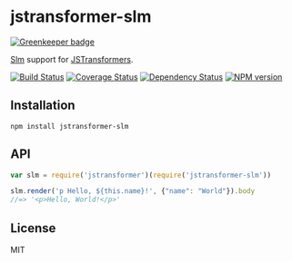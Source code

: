# jstransformer-slm

[![Greenkeeper badge](https://badges.greenkeeper.io/jstransformers/jstransformer-slm.svg)](https://greenkeeper.io/)

[Slm](https://github.com/slm-lang/slm) support for [JSTransformers](http://github.com/jstransformers).

[![Build Status](https://img.shields.io/travis/jstransformers/jstransformer-slm/master.svg)](https://travis-ci.org/jstransformers/jstransformer-slm)
[![Coverage Status](https://img.shields.io/codecov/c/github/jstransformers/jstransformer-slm/master.svg)](https://codecov.io/gh/jstransformers/jstransformer-slm)
[![Dependency Status](https://img.shields.io/david/jstransformers/jstransformer-slm/master.svg)](http://david-dm.org/jstransformers/jstransformer-slm)
[![NPM version](https://img.shields.io/npm/v/jstransformer-slm.svg)](https://www.npmjs.org/package/jstransformer-slm)

## Installation

    npm install jstransformer-slm

## API

```js
var slm = require('jstransformer')(require('jstransformer-slm'))

slm.render('p Hello, ${this.name}!', {"name": "World"}).body
//=> '<p>Hello, World!</p>'
```

## License

MIT
